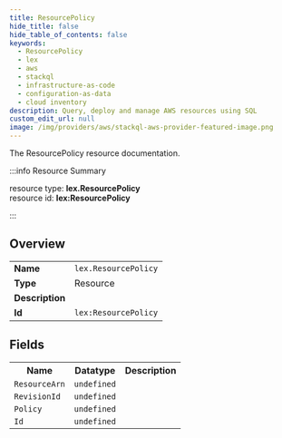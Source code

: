 ```yaml
---
title: ResourcePolicy
hide_title: false
hide_table_of_contents: false
keywords:
  - ResourcePolicy
  - lex
  - aws
  - stackql
  - infrastructure-as-code
  - configuration-as-data
  - cloud inventory
description: Query, deploy and manage AWS resources using SQL
custom_edit_url: null
image: /img/providers/aws/stackql-aws-provider-featured-image.png
---
```

The ResourcePolicy resource documentation.

:::info Resource Summary

<div class="row">
<div class="providerDocColumn">
<span>resource type:&nbsp;<b>lex.ResourcePolicy</b></span><br />
<span>resource id:&nbsp;<b>lex:ResourcePolicy</b></span><br />
</div>
</div>

:::

## Overview
<table><tbody>
<tr><td><b>Name</b></td><td><code>lex.ResourcePolicy</code></td></tr>
<tr><td><b>Type</b></td><td>Resource</td></tr>
<tr><td><b>Description</b></td><td></td></tr>
<tr><td><b>Id</b></td><td><code>lex:ResourcePolicy</code></td></tr>
</tbody></table>

## Fields
<table><tbody>
<tr><th>Name</th><th>Datatype</th><th>Description</th></tr>
<tr><td><code>ResourceArn</code></td><td><code>undefined</code></td><td></td></tr><tr><td><code>RevisionId</code></td><td><code>undefined</code></td><td></td></tr><tr><td><code>Policy</code></td><td><code>undefined</code></td><td></td></tr><tr><td><code>Id</code></td><td><code>undefined</code></td><td></td></tr>
</tbody></table>